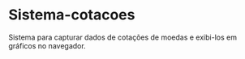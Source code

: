 # Sistema-cotacoes
Sistema para capturar dados de cotações de moedas e exibi-los em gráficos no navegador.
